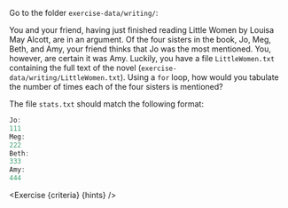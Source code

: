 <script>
import Exercise from "$components/Exercise.svelte";
import Execute from "$components/Execute.svelte";

const hints = [
	"One solution might employ the commands <code>grep</code> and <code>wc</code> and a <code>|</code>, while another might utilize <code>grep</code> options. There is often more than one way to solve a programming task, so a particular solution is usually chosen based on a combination of yielding the correct result, elegance, readability, and speed."
];
const criteria = [
{
	name: "File <code>stats.txt</code> exists",
	checks: [{
		type: "file",
		path: "exercise-data/writing/stats.txt",
		action: "exists"
	}]
},
{
	name: "The file <code>stats.txt</code> contains how often each name was mentioned",
	checks: [{
		type: "file",
		path: "exercise-data/writing/stats.txt",
		action: "contents",
		commandExpected: `for sis in Jo Meg Beth Amy; do echo "$sis:"; grep -ow $sis exercise-data/writing/LittleWomen.txt | wc -l; done`
	}]
}];
</script>

Go to the folder `exercise-data/writing/`:

<Execute command="cd $TUTORIAL/exercise-data/writing/" />

You and your friend, having just finished reading Little Women by Louisa May Alcott, are in an argument. Of the four sisters in the book, Jo, Meg, Beth, and Amy, your friend thinks that Jo was the most mentioned. You, however, are certain it was Amy. Luckily, you have a file `LittleWomen.txt` containing the full text of the novel (`exercise-data/writing/LittleWomen.txt`). Using a `for` loop, how would you tabulate the number of times each of the four sisters is mentioned?

The file `stats.txt` should match the following format:

```js
Jo:
111
Meg:
222
Beth:
333
Amy:
444
```

<Exercise {criteria} {hints} />
